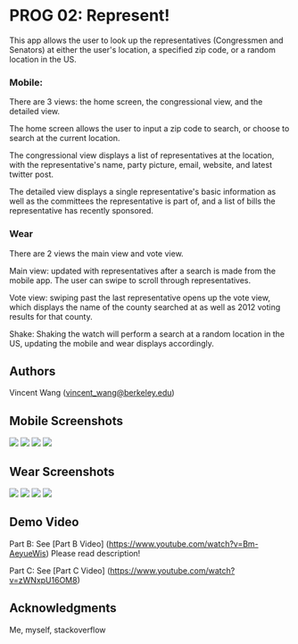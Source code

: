 # PROG 02: Represent!

This app allows the user to look up the representatives (Congressmen and Senators) at
either the user's location, a specified zip code, or a random location in the US.

### Mobile:
There are 3 views: the home screen, the congressional view, and the detailed view.

The home screen allows the user to input a zip code to search, or choose to search
at the current location.

The congressional view displays a list of representatives at the location, with
the representative's name, party picture, email, website, and latest twitter post.

The detailed view displays a single representative's basic information as well as the
committees the representative is part of, and a list of bills the representative has
recently sponsored.

### Wear

There are 2 views the main view and vote view.

Main view: updated with representatives after a search is made from the mobile app.
The user can swipe to scroll through representatives.

Vote view: swiping past the last representative opens up the vote view, which displays
the name of the county searched at as well as 2012 voting results for that county.

Shake: Shaking the watch will perform a search at a random location in the US, updating
the mobile and wear displays accordingly.

## Authors

Vincent Wang ([vincent_wang@berkeley.edu](mailto:vincent_wang@berkeley.edu))

## Mobile Screenshots

![](screenshots/mobile/cong_zip.png)
![](screenshots/mobile/det.png)
![](screenshots/mobile/main.png)
![](screenshots/mobile/main_err.png)

## Wear Screenshots

![](screenshots/wear/main_home.png)
![](screenshots/wear/main_rep.png)
![](screenshots/wear/main_rep2.png)
![](screenshots/wear/vote.png)

## Demo Video

Part B:
See [Part B Video] (https://www.youtube.com/watch?v=Bm-AeyueWis)
Please read description!

Part C:
See [Part C Video] (https://www.youtube.com/watch?v=zWNxpU16OM8)

## Acknowledgments

Me, myself, stackoverflow
